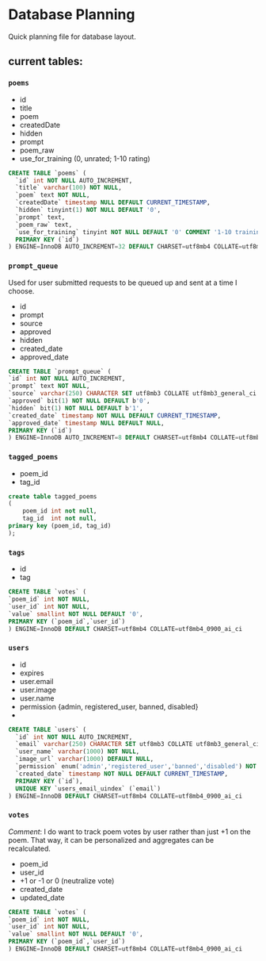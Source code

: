 # Database Planning 

Quick planning file for database layout.

## current tables:

### `poems`
- id
- title
- poem 
- createdDate
- hidden
- prompt
- poem_raw
- use_for_training (0, unrated; 1-10 rating)

```sql
CREATE TABLE `poems` (
  `id` int NOT NULL AUTO_INCREMENT,
  `title` varchar(100) NOT NULL,
  `poem` text NOT NULL,
  `createdDate` timestamp NULL DEFAULT CURRENT_TIMESTAMP,
  `hidden` tinyint(1) NOT NULL DEFAULT '0',
  `prompt` text,
  `poem_raw` text,
  `use_for_training` tinyint NOT NULL DEFAULT '0' COMMENT '1-10 training rating system; higher rating more valuable for training training',
  PRIMARY KEY (`id`)
) ENGINE=InnoDB AUTO_INCREMENT=32 DEFAULT CHARSET=utf8mb4 COLLATE=utf8mb4_0900_ai_ci
```

### `prompt_queue` 
Used for user submitted requests to be queued up and sent 
at a time I choose. 

- id
- prompt
- source
- approved
- hidden
- created_date
- approved_date

```sql
CREATE TABLE `prompt_queue` (
`id` int NOT NULL AUTO_INCREMENT,
`prompt` text NOT NULL,
`source` varchar(250) CHARACTER SET utf8mb3 COLLATE utf8mb3_general_ci DEFAULT NULL,
`approved` bit(1) NOT NULL DEFAULT b'0',
`hidden` bit(1) NOT NULL DEFAULT b'1',
`created_date` timestamp NOT NULL DEFAULT CURRENT_TIMESTAMP,
`approved_date` timestamp NULL DEFAULT NULL,
PRIMARY KEY (`id`)
) ENGINE=InnoDB AUTO_INCREMENT=8 DEFAULT CHARSET=utf8mb4 COLLATE=utf8mb4_0900_ai_ci
```

### `tagged_poems`

- poem_id
- tag_id

```sql
create table tagged_poems
(
    poem_id int not null,
    tag_id  int not null,
primary key (poem_id, tag_id)
);
```


### `tags`

- id
- tag

```sql
CREATE TABLE `votes` (
`poem_id` int NOT NULL,
`user_id` int NOT NULL,
`value` smallint NOT NULL DEFAULT '0',
PRIMARY KEY (`poem_id`,`user_id`)
) ENGINE=InnoDB DEFAULT CHARSET=utf8mb4 COLLATE=utf8mb4_0900_ai_ci
```


### `users`

- id
- expires
- user.email
- user.image
- user.name
- permission {admin, registered_user, banned, disabled}
- 
```sql
CREATE TABLE `users` (
  `id` int NOT NULL AUTO_INCREMENT,
  `email` varchar(250) CHARACTER SET utf8mb3 COLLATE utf8mb3_general_ci NOT NULL,
  `user_name` varchar(1000) NOT NULL,
  `image_url` varchar(1000) DEFAULT NULL,
  `permission` enum('admin','registered_user','banned','disabled') NOT NULL DEFAULT 'registered_user',
  `created_date` timestamp NOT NULL DEFAULT CURRENT_TIMESTAMP,
  PRIMARY KEY (`id`),
  UNIQUE KEY `users_email_uindex` (`email`)
) ENGINE=InnoDB DEFAULT CHARSET=utf8mb4 COLLATE=utf8mb4_0900_ai_ci

```

### `votes`

_Comment_: I do want to track poem votes by user
rather than just +1 on the poem. That way, it can 
be personalized and aggregates can be recalculated.

- poem_id
- user_id
- +1 or -1 or 0 (neutralize vote)
- created_date
- updated_date

```sql
CREATE TABLE `votes` (
`poem_id` int NOT NULL,
`user_id` int NOT NULL,
`value` smallint NOT NULL DEFAULT '0',
PRIMARY KEY (`poem_id`,`user_id`)
) ENGINE=InnoDB DEFAULT CHARSET=utf8mb4 COLLATE=utf8mb4_0900_ai_ci
```




